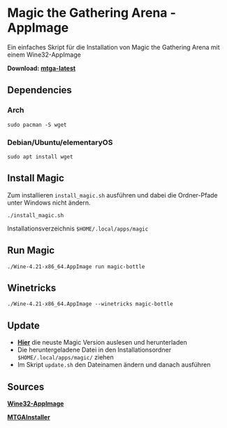 # Magic the Gathering Arena - AppImage

Ein einfaches Skript für die Installation von Magic the Gathering Arena mit einem Wine32-AppImage


**Download: [mtga-latest](https://github.com)**


## Dependencies

### Arch
```
sudo pacman -S wget
```

### Debian/Ubuntu/elementaryOS
```
sudo apt install wget
```

## Install Magic

Zum installieren ```install_magic.sh``` ausführen und dabei die Ordner-Pfade unter Windows nicht ändern.
```
./install_magic.sh
```

Installationsverzeichnis ```$HOME/.local/apps/magic```

## Run Magic

```
./Wine-4.21-x86_64.AppImage run magic-bottle
```

## Winetricks

```
./Wine-4.21-x86_64.AppImage --winetricks magic-bottle
```

## Update

* **[Hier](https://mtgarena.downloads.wizards.com/Live/Windows32/version)** die neuste Magic Version auslesen und herunterladen
* Die heruntergeladene Datei in den Installationsordner ```$HOME/.local/apps/magic/``` ziehen
* Im Skript ```update.sh``` den Dateinamen ändern und danach ausführen

## Sources
**[Wine32-AppImage](https://github.com/sudo-give-me-coffee/wine32-deploy)**

**[MTGAInstaller](https://mtgarena.downloads.wizards.com/Live/Windows32/versions/3009.800581/MTGAInstaller_0.1.3009.800581.msi)**

